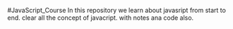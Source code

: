 #JavaScript_Course
In this repository we learn about javasript from start to end.
clear all the concept of javacript.
with notes ana code also.

